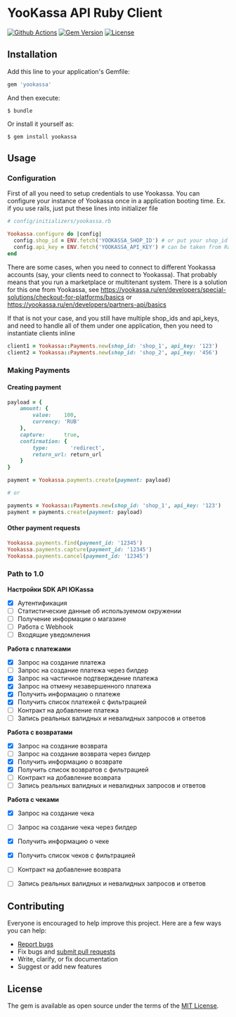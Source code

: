 # YooKassa API Ruby Client
[![Github Actions](https://github.com/PaymentInstruments/yookassa/actions/workflows/main.yml/badge.svg)](https://github.com/PaymentInstruments/yookassa/actions/workflows/main.yml)
[![Gem Version][gem-badger]][gem]
[![License](https://img.shields.io/github/license/paderinandrey/yookassa.svg)](https://github.com/paderinandrey/yookassa)


[gem-badger]: https://img.shields.io/gem/v/yookassa.svg?style=flat&color=blue
[gem]: https://rubygems.org/gems/yookassa

## Installation

Add this line to your application's Gemfile:

```ruby
gem 'yookassa'
```

And then execute:

    $ bundle

Or install it yourself as:

    $ gem install yookassa

## Usage

### Configuration

First of all you need to setup credentials to use Yookassa.
You can configure your instance of Yookassa once in a application booting time. Ex. if you use rails, just put these lines into initializer file

```ruby
# config/initializers/yookassa.rb

Yookassa.configure do |config|
  config.shop_id = ENV.fetch('YOOKASSA_SHOP_ID') # or put your shop_id and api_key here directly
  config.api_key = ENV.fetch('YOOKASSA_API_KEY') # can be taken from Rails.credentials too
end
```

There are some cases, when you need to connect to different Yookassa accounts (say, your clients need to connect to Yookassa). That probably means that you run a marketplace or multitenant system. There is a solution for this one from Yookassa, see https://yookassa.ru/en/developers/special-solutions/checkout-for-platforms/basics or https://yookassa.ru/en/developers/partners-api/basics

If that is not your case, and you still have multiple shop_ids and api_keys, and need to handle all of them under one application, then you need to instantiate clients inline

```ruby
client1 = Yookassa::Payments.new(shop_id: 'shop_1', api_key: '123')
client2 = Yookassa::Payments.new(shop_id: 'shop_2', api_key: '456')
```

### Making Payments

#### Creating payment
```ruby
payload = {
    amount: {
        value:    100,
        currency: 'RUB'
    },
    capture:      true,
    confirmation: {
        type:       'redirect',
        return_url: return_url
    }
}

payment = Yookassa.payments.create(payment: payload)

# or

payments = Yookassa::Payments.new(shop_id: 'shop_1', api_key: '123')
payment = payments.create(payment: payload)
```

#### Other payment requests

```ruby
Yookassa.payments.find(payment_id: '12345')
Yookassa.payments.capture(payment_id: '12345')
Yookassa.payments.cancel(payment_id: '12345')
```

### Path to 1.0

**Настройки SDK API ЮKassa**
 - [x] Аутентификация
 - [ ] Статистические данные об используемом окружении
 - [ ] Получение информации о магазине
 - [ ] Работа с Webhook
 - [ ] Входящие уведомления

**Работа с платежами**
 - [x] Запрос на создание платежа
 - [ ] Запрос на создание платежа через билдер
 - [x] Запрос на частичное подтверждение платежа
 - [x] Запрос на отмену незавершенного платежа
 - [x] Получить информацию о платеже
 - [x] Получить список платежей с фильтрацией
 - [ ] Контракт на добавление платежа
 - [ ] Запись реальных валидных и невалидных запросов и ответов

**Работа с возвратами**
 - [x] Запрос на создание возврата
 - [ ] Запрос на создание возврата через билдер
 - [x] Получить информацию о возврате
 - [x] Получить список возвратов с фильтрацией
 - [ ] Контракт на добавление возврата
 - [ ] Запись реальных валидных и невалидных запросов и ответов

**Работа с чеками**
 - [x] Запрос на создание чека
 - [ ] Запрос на создание чека через билдер
 - [x] Получить информацию о чеке
 - [x] Получить список чеков с фильтрацией
 - [ ] Контракт на добавление возврата
 - [ ] Запись реальных валидных и невалидных запросов и ответов


## Contributing

Everyone is encouraged to help improve this project. Here are a few ways you can help:

- [Report bugs](https://github.com/paderinandrey/yookassa/issues)
- Fix bugs and [submit pull requests](https://github.com/paderinandrey/yookassa/pulls)
- Write, clarify, or fix documentation
- Suggest or add new features

## License

The gem is available as open source under the terms of the [MIT License](https://opensource.org/licenses/MIT).
